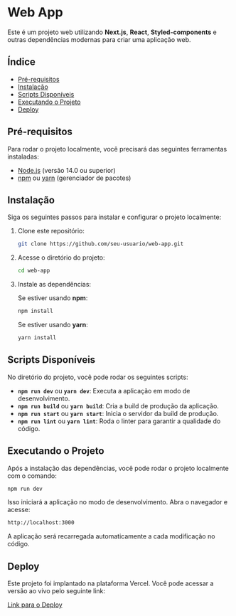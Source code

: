 # Web App

Este é um projeto web utilizando **Next.js**, **React**, **Styled-components** e outras dependências modernas para criar uma aplicação web.

## Índice

- [Pré-requisitos](#pré-requisitos)
- [Instalação](#instalação)
- [Scripts Disponíveis](#scripts-disponíveis)
- [Executando o Projeto](#executando-o-projeto)
- [Deploy](#deploy)

## Pré-requisitos

Para rodar o projeto localmente, você precisará das seguintes ferramentas instaladas:

- [Node.js](https://nodejs.org/) (versão 14.0 ou superior)
- [npm](https://www.npmjs.com/) ou [yarn](https://yarnpkg.com/) (gerenciador de pacotes)

## Instalação

Siga os seguintes passos para instalar e configurar o projeto localmente:

1. Clone este repositório:

    ```bash
    git clone https://github.com/seu-usuario/web-app.git

2. Acesse o diretório do projeto:

    ```bash
    cd web-app
    ```

3. Instale as dependências:

    Se estiver usando **npm**:

    ```bash
    npm install
    ```

    Se estiver usando **yarn**:

    ```bash
    yarn install
    ```

## Scripts Disponíveis

No diretório do projeto, você pode rodar os seguintes scripts:

- **`npm run dev`** ou **`yarn dev`**: Executa a aplicação em modo de desenvolvimento.
- **`npm run build`** ou **`yarn build`**: Cria a build de produção da aplicação.
- **`npm run start`** ou **`yarn start`**: Inicia o servidor da build de produção.
- **`npm run lint`** ou **`yarn lint`**: Roda o linter para garantir a qualidade do código.

## Executando o Projeto

Após a instalação das dependências, você pode rodar o projeto localmente com o comando:

```bash
npm run dev
```
Isso iniciará a aplicação no modo de desenvolvimento. Abra o navegador e acesse:

```bash
http://localhost:3000
```

A aplicação será recarregada automaticamente a cada modificação no código.

## Deploy

Este projeto foi implantado na plataforma Vercel. Você pode acessar a versão ao vivo pelo seguinte link:

[Link para o Deploy](https://desafio-souv-frontend-2tpvu8plh-edson-lopes-jrs-projects.vercel.app/)
